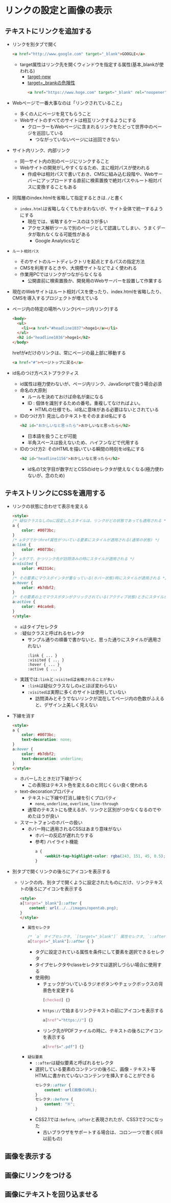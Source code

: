 # リンクの設定と画像の表示

## テキストにリンクを追加する

* リンクを別タブで開く
  ```html
  <a href="http://www.google.com" target="_blank">GOOGLE</a>
  ```
  * target属性はリンク先を開くウィンドウを指定する属性(基本_blankが使われる)
    * [target-new](https://www.osaka-kyoiku.ac.jp/~joho/html5_ref/css/target-new_css.php)
    * [target=_brankの危険性](https://edge.sincar.jp/web/target_blank-security/)
      ```html
      <a href="https://www.hoge.com" target="_blank" rel="noopener">〜</a>
      ```

* Webページで一番大事なのは「リンクされていること」
  * 多くの人にページを見てもらうこと
  * Webサイトのすべてのサイトは相互リンクするようにする
    * クローラーもWebページに含まれるリンクをたどって世界中のページを巡回している
       * つながっていないページには巡回できない

* サイト内リンク、内部リンク
  * 同一サイト内の別のページにリンクすること
  * Webサイトの開発がしやすくなるため、主に相対パスが使われる
    * 作成中は相対パスで書いておき、CMSに組み込む段階や、Webサーバーにアップロードする直前に検索置換で絶対パスやルート相対パスに変換することもある

* 同階層のindex.htmlを省略して指定するときは`./`と書く
  * `index.html`は省略しなくてもかまわないが、サイト全体で統一するようにする
    * 現在では、省略するケースのほうが多い
    * アクセス解析ツールで別のページとして認識してしまい、うまくデータが取れなくなる可能性がある
      * Google Analyticsなど

* `ルート相対パス`
  * そのサイトのルートディレクトリを起点とするパスの指定方法
  * CMSを利用するときや、大規模サイトなどでよく使われる
  * 作業用PCではリンクがつながらなくなる
    * 公開直前に検索置換か、開発用のWebサーバーを設置して作業する

* 現在のWebサイトはルート相対パスを使ったり、index.htmlを省略したり、CMSを導入するプロジェクトが増えている

* ページ内の特定の場所へリンク(ページ内リンク)する
  ```html
  <body>
    <ul>
      <li><a href="#headline1037">hoge1</a></li>
    </ul>
    <h2 id="headline1036">hoge1</h2>
  </body>
  ```
  hrefが`#`だけのリンクは、常にページの最上部に移動する
  ```html
  <a href="#">ページトップに戻る</a>
  ```

* id名のつけ方ベストプラクティス
  * id属性は極力使わないが、ページ内リンク、JavaScriptで扱う場合必須
  * 命名の大原則
    * ルールを決めておけば命名が楽になる
    * ID : 個体を識別するための番号。重複してなければよい。
      * HTMLの仕様でも、id名に意味がある必要はないとされている
  * IDのつけ方1: 見出しのテキストをそのままid名にする
    ```html
    <h2 id="おかしいなと思ったら">おかしいなと思ったら</h2>
    ```
    * 日本語を扱うことが可能
    * 半角スペースは扱えないため、ハイフンなどで代用する
  * IDのつけ方2: そのHTMLを描いている瞬間の時刻をid名にする
    ```html
    <h2 id="headline1156">おかしいなと思ったら</h2>
    ```
    * id名の1文字目が数字だとCSSのidセレクタが使えなくなる(極力使わないが、念のため)

## テキストリンクにCSSを適用する

* リンクの状態に合わせて表示を変える
  ```html
  <style>
  /* 疑似クラスなしのaに設定したスタイルは、リンクがどの状態であっても適用される */
  a {
      color: #0073bc;
  }
  /* aタグでかつhref属性がついている要素にスタイルが適用される(通常の状態) */
  a:link {
      color: #0073bc;
  }
  /* aタグで、かつリンク先が訪問済みの時にスタイルが適用される */
  a:visited {
      color: #02314c;
  }
  /* その要素にマウスポインタが重なっている(ホバー状態)時にスタイルが適用される */
  a:hover {
      color: #b7dbf2;
  }
  /* その要素の上でマウスボタンがクリックされている(アクティブ状態)ときにスタイルが適用される */
  a:active {
      color: #4ca4e8;
  }
  </style>
  ```
  * `a`はタイプセレクタ
  * `:`疑似クラスと呼ばれるセレクタ
    * サンプル通りの順番で書かないと、思った通りにスタイルが適用されない
      ```
      :link { ... }
      :visited { ... }
      :hover { ... }
      :active { ... }
  * 実践では`:link`と`:visited`は`省略されることが多い`
    * `:link`は疑似クラスなしの`a`とほぼ変わらない
    * `:visited`は実際に多くのサイトは使用していない
      * 訪問済みとそうでないリンクが混在してページ内の色数がふえると、デザイン上美しく見えない

* 下線を消す
  ```html
  <style>
  a {
      color: #0073bc;
      text-decoration: none;
  }
  a:hover {
      color: #b7dbf2;
      text-decoration: underline;
  }
  </style>
  ```
  * ホバーしたときだけ下線がつく
    * この表現はテキスト色を変えるのと同じくらい良く使われる
  * text-decorationプロパティ
    * テキストに下線や打消し線を引くプロパティ
      * `none`, `underline`, `overline`, `line-through`
    * 通常のテキストにも使えるが、リンクと区別がつかなくなるのでやめたほうが良い
  * スマートフォンのホバーの扱い
    * ホバー時に適用されるCSSはあまり意味がない
      * ホバーの反応が遅れたりする
      * 参考) ハイライト機能
        ```css
        a {
            -webkit-tap-highlight-color: rgba(243, 151, 45, 0.5);
        }
        ```

* 別タブで開くリンクの後ろにアイコンを表示する
  * リンクの内、別タブで開くように設定されたものにだけ、リンクテキストの後ろにアイコンを表示する
    ```html
    <style>
    a[target="_blank"]::after {
        content: url(../../images/opentab.png);
    }
    </style>
    ```
    * `属性セレクタ`
      ```css
      /* `a` タイプセレクタ, `[target="_blank"]` 属性セレクタ, `::after` 疑似要素 */
      a[target="_blank"]::after { }
      ```
      * タグに設定されている属性を条件にして要素を選択できるセレクタ
      * タイプセレクタやclassセレクタでは選択しづらい場合に使用する
      * 使用例)
        * チェックがついているラジオボタンやチェックボックスの背景色を変更する
          ```css
          [checked] {}
          ```
        * `https://`で始まるリンクテキストの前にアイコンを表示する
          ```css
          a[href^="https://"] {}
          ```
        * リンク先がPDFファイルの時に、テキストの後ろにアイコンを表示する
          ```css
          a[href$=".pdf"] {}
          ```
    * `疑似要素`
      * `::after`は疑似要素と呼ばれるセレクタ
      * 選択している要素のコンテンツの後ろに、画像・テキスト等HTMLに書かれていないコンテンツを挿入することができる
        ```css
        セレクタ::after {
            content: url(画像のURL);
        }
        セレクタ::before {
            content: "※";
        }
        ```
      * CSS2.1では`:before`, `:after`と表現されたが、CSS3で2つになった
        * 古いブラウザをサポートする場合は、コロン一つで書く(IE8以前もの)

## 画像を表示する



## 画像にリンクをつける

## 画像にテキストを回り込ませる